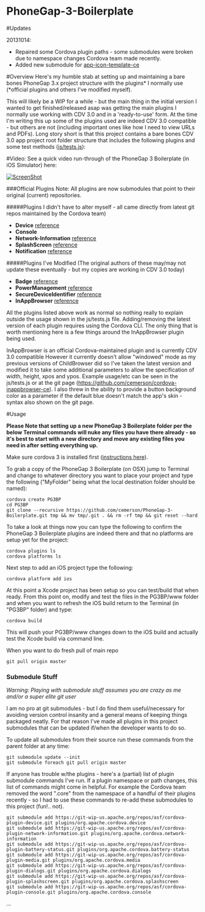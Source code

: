 PhoneGap-3-Boilerplate
======================

#Updates

20131014:
 - Repaired some Cordova plugin paths - some submodules were broken due to namespace changes Cordova team made recently.
 - Added new submodule for [app-icon-template-ce](https://github.com/cemerson/app-icon-template-ce)

#Overview
Here's my humble stab at setting up and maintaining a bare bones PhoneGap 3.x project structure with the plugins* I normally use (*official plugins and others I've modified myself). 

This will likely be a WIP for a while - but the main thing in the initial version I wanted to get finished/released asap was getting the main plugins I normally use working with CDV 3.0 and in a 'ready-to-use' form. At the time I'm writing this up some of the plugins used are indeed CDV 3.0 compatible - but others are not (including important ones like how I need to view URLs and PDFs). Long story short is that this project contains a bare bones CDV 3.0 app project root folder structure that includes the following plugins and some test methods ([js/tests.js](https://github.com/cemerson/PhoneGap-3-Boilerplate/blob/master/js/tests.js)):

#Video:
See a quick video run-through of the PhoneGap 3 Boilerplate (in iOS Simulator) here:

[![ScreenShot](https://secure-b.vimeocdn.com/ts/444/874/444874862_295.jpg)](https://vimeo.com/71345312)


###Official Plugins 
Note: All plugins are now submodules that point to their original (current) repositories.

#####Plugins I didn't have to alter myself - all came directly from latest git repos maintained by the Cordova team)
- **Device** [reference](http://docs.phonegap.com/en/3.0.0/cordova_device_device.md.html#Device)
- **Console** 
- **Network-Information** [reference](http://docs.phonegap.com/en/3.0.0/cordova_connection_connection.md.html#Connection)
- **SplashScreen** [reference](http://docs.phonegap.com/en/3.0.0/cordova_splashscreen_splashscreen.md.html#Splashscreen)
- **Notification** [reference](http://docs.phonegap.com/en/3.0.0/cordova_notification_notification.md.html#Notification)

#####Plugins I've Modified
(The original authors of these may/may not update these eventually - but my copies are working in CDV 3.0 today)
- **Badge** [reference](https://github.com/cemerson/cordova-badge)
- **PowerManagement** [reference](https://github.com/cemerson/cordova-powermanagement)
- **SecureDeviceIdentifier** [reference](https://github.com/cemerson/cordova-securedeviceidentifier)
- **InAppBrowser** [reference](https://github.com/cemerson/cordova-inappbrowser-ce)


All the plugins listed above work as normal so nothing really to explain outside the usage shown in the js/tests.js file. Adding/removing the latest version of each plugin requires using the Cordova CLI. The only thing that is worth mentioning here is a few things around the InAppBrowser plugin being used. 

InAppBrowser is an official Cordova-maintained plugin and is currently CDV 3.0 compatible
However it currently doesn't allow "windowed" mode as my previous versions of ChildBrowser did so I've taken the latest version and modified it to take some additional parameters to allow the specification of width, height, xpos and ypos. Example usage/etc can be seen in the js/tests.js or at the git page (https://github.com/cemerson/cordova-inappbrowser-ce).
I also threw in the ability to provide a button background color as a parameter if the default blue doesn't match the app's skin - syntax also shown on the git page.


#Usage

**Please Note that setting up a new PhoneGap 3 Boilerplate folder per the below Terminal commands will nuke any files you have there already - so it's best to start with a new directory and move any existing files you need in after setting everything up.**

Make sure cordova 3 is installed first ([instructions here](http://docs.phonegap.com/en/3.0.0/guide_cli_index.md.html#The%20Command-line%20Interface)).

To grab a copy of the PhoneGap 3 Boilerplate (on OSX) jump to Terminal and change to whatever directory you want to place your project and type the following ("MyFolder" being what the local destination folder should be named): 

    cordova create PG3BP
    cd PG3BP
    git clone --recursive https://github.com/cemerson/PhoneGap-3-Boilerplate.git tmp && mv tmp/.git . && rm -rf tmp && git reset --hard
    
To take a look at things now you can type the following to confirm the PhoneGap 3 Boilerplate plugins are indeed there and that no platforms are setup yet for the project:

    cordova plugins ls
    cordova platforms ls

Next step to add an iOS project type the following:

    cordova platform add ios

At this point a Xcode project has been setup so you can test/build that when ready. From this point on, modify and test the files in the PG3BP/www folder and when you want to refresh the iOS build return to the Terminal (in "PG3BP" folder) and type:

    cordova build

This will push your PG3BP/www changes down to the iOS build and actually test the Xcode build via command line.

When you want to do fresh pull of main repo 

    git pull origin master

### Submodule Stuff

*Warning: Playing with submodule stuff assumes you are crazy as me and/or a super elite git user*

I am no pro at git submodules - but I do find them useful/necessary for avoiding version control insanity and a general means of keeping things packaged neatly. For that reason I've made all plugins in this project submodules that can be updated if/when the developer wants to do so. 

To update all submodules from their source run these commands from the parent folder at any time:

    git submodule update --init
    git submodule foreach git pull origin master 

If anyone has trouble w/the plugins - here's a (partial) list of plugin submodule commands I've run. If a plugin namespace or path changes, this list of commands might come in helpful. For example the Cordova team removed the word ".core" from the namespace of a handful of their plugins recently - so I had to use these commands to re-add these submodules to this project (fun!.. not).

    git submodule add https://git-wip-us.apache.org/repos/asf/cordova-plugin-device.git plugins/org.apache.cordova.device
    git submodule add https://git-wip-us.apache.org/repos/asf/cordova-plugin-network-information.git plugins/org.apache.cordova.network-information
    git submodule add https://git-wip-us.apache.org/repos/asf/cordova-plugin-battery-status.git plugins/org.apache.cordova.battery-status
    git submodule add https://git-wip-us.apache.org/repos/asf/cordova-plugin-media.git plugins/org.apache.cordova.media
    git submodule add https://git-wip-us.apache.org/repos/asf/cordova-plugin-dialogs.git plugins/org.apache.cordova.dialogs
    git submodule add https://git-wip-us.apache.org/repos/asf/cordova-plugin-splashscreen.git plugins/org.apache.cordova.splashscreen
    git submodule add https://git-wip-us.apache.org/repos/asf/cordova-plugin-console.git plugins/org.apache.cordova.console
    
...
